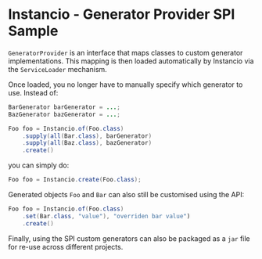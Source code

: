 # Instancio - Generator Provider SPI Sample

`GeneratorProvider` is an interface that maps classes to custom generator implementations.
This mapping is then loaded automatically by Instancio via the `ServiceLoader` mechanism.

Once loaded, you no longer have to manually specify which generator to use. Instead of:

```java
BarGenerator barGenerator = ...;
BazGenerator bazGenerator = ...;

Foo foo = Instancio.of(Foo.class)
    .supply(all(Bar.class), barGenerator)
    .supply(all(Baz.class), bazGenerator)
    .create()
```

you can simply do:

```java
Foo foo = Instancio.create(Foo.class);
```

Generated objects `Foo` and `Bar` can also still be customised using the API:

```java
Foo foo = Instancio.of(Foo.class)
    .set(Bar.class, "value"), "overriden bar value")
    .create()
```

Finally, using the SPI custom generators can also be packaged as a `jar` file
for re-use across different projects.

